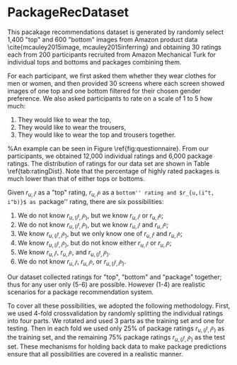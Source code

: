# PackageRecDataset

This pacakage recommendations dataset is generated by randomly select 1,400 "top" and 600 "bottom" images from Amazon product data \cite{mcauley2015image, mcauley2015inferring} and obtaining  30 ratings each from 200 participants recruited from Amazon Mechanical Turk for individual tops and bottoms and packages combining them.

For each participant, we first asked them whether they wear clothes for men or women, and then provided 30 screens where each screen showed images of one top and one bottom filtered for their chosen gender preference. We also asked participants 
to rate on a scale of 1 to 5 how much: 
1. They would like to wear the top, 
2. They would like to wear the trousers,
3. They would like to wear the top and trousers together.

%An example can be seen in Figure \ref{fig:questionnaire}. 
From our participants, we obtained 12,000 individual ratings and 6,000 package ratings. The distribution of ratings for our data set are shown in Table \ref{tab:ratingDist}. Note that the percentage of highly rated packages is much lower than that of either tops or bottoms.

Given $r_{u,i^t}$ as a "top" rating, $r_{u,i^b}$ as a ``bottom'' rating and $r_{u,(i^t, i^b)}$ as ``package'' rating, there are six possibilities:
1. We do not know $r_{u,(i^t, i^b)}$, but we know $r_{u,i^t}$ or $r_{u,i^b}$;
2. We do not know $r_{u,(i^t, i^b)}$, but we know $r_{u,i^t}$ and $r_{u,i^b}$;
3. We know $r_{u,(i^t, i^b)}$, but we only know one of $r_{u,i^t}$ and $r_{u,i^b}$;
4. We know $r_{u,(i^t, i^b)}$, but do not know either $r_{u,i^t}$ or $r_{u,i^b}$;
5. We know $r_{u,i^t}$, $r_{u,i^b}$, and $r_{u,(i^t, i^b)}$.
6. We do not know $r_{u,i^t}$, $r_{u,i^b}$, or $r_{u,(i^t, i^b)}$.

Our dataset collected ratings for "top", "bottom" and "package" together; thus for any user only (5-6) are possible. However (1-4) are realistic scenarios for a package recommendation system.

To cover all these possibilities, we adopted the following methodology. First, we used 4-fold crossvalidation by randomly splitting the individual ratings into four parts. We rotated and used 3 parts as the training set and one for testing. Then in each fold we used only 25% of package ratings $r_{u,(i^t, i^b)}$ as the training set, and the remaining 75% package ratings $r_{u,(i^t, i^b)}$ as the test set. These mechanisms for holding  back data to make package predictions ensure that all possibilities are covered in a realistic manner.
